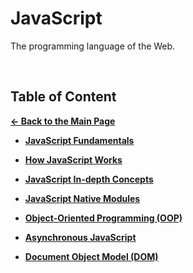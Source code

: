 # JavaScript

The programming language of the Web.

<br>

## Table of Content

[**&larr; Back to the Main Page**](./../README.md)

<div></div>

- [**JavaScript Fundamentals**](./intro/README.md)

<div></div>

- [**How JavaScript Works**](./how-js-works/README.md)

<div></div>

- [**JavaScript In-depth Concepts**](./in-depth/README.md)

<div></div>

- [**JavaScript Native Modules**](./folder/modules.md)

<div></div>

- [**Object-Oriented Programming (OOP)**](./oop/README.md)

<div></div>

- [**Asynchronous JavaScript**](./async/README.md)

<div></div>

- [**Document Object Model (DOM)**](./dom/README.md)

<div></div>
